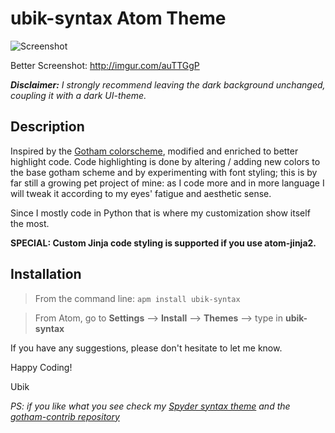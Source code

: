 # ubik-syntax Atom Theme

![Screenshot](http://i.imgur.com/auTTGgP.png "Syntax")

Better Screenshot: http://imgur.com/auTTGgP

*__Disclaimer:__
I strongly recommend leaving the dark background unchanged, coupling it with a dark UI-theme.*

## Description

Inspired by the [Gotham colorscheme](https://github.com/whatyouhide/vim-gotham), modified and enriched to better highlight code.
Code highlighting is done by altering / adding new colors to the base gotham scheme
and by experimenting with font styling; this is by far still a growing pet project
of mine: as I code more and in more language I will tweak it according to my eyes'
fatigue and aesthetic sense.

Since I mostly code in Python that is where my customization show itself the most.

__SPECIAL:
  Custom Jinja code styling is supported if you use atom-jinja2.__

## Installation

> From the command line: `apm install ubik-syntax`

> From Atom, go to __Settings__ --> __Install__ --> __Themes__ --> type in __ubik-syntax__

If you have any suggestions, please don't hesitate to let me know.

Happy Coding!

Ubik

_PS: if you like what you see check my [Spyder syntax theme](https://github.com/mr-ubik/spyder-ubik-syntax) and the [gotham-contrib repository](https://github.com/whatyouhide/gotham-contrib)_
